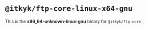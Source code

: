 # `@itkyk/ftp-core-linux-x64-gnu`

This is the **x86_64-unknown-linux-gnu** binary for `@itkyk/ftp-core`
